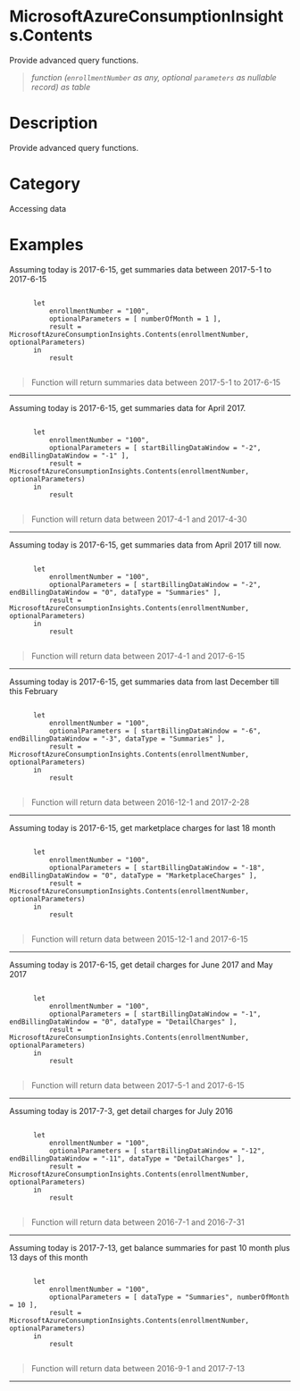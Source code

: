 ﻿# MicrosoftAzureConsumptionInsights.Contents
Provide advanced query functions.
> _function (<code>enrollmentNumber</code> as any, optional <code>parameters</code> as nullable record) as table_
# Description 
Provide advanced query functions.

# Category 
Accessing data
# Examples 
Assuming today is 2017-6-15, get summaries data between 2017-5-1 to 2017-6-15
```

      let    
          enrollmentNumber = "100",
          optionalParameters = [ numberOfMonth = 1 ],
          result = MicrosoftAzureConsumptionInsights.Contents(enrollmentNumber, optionalParameters)   
      in     
          result
    
```
> Function will return summaries data between 2017-5-1 to 2017-6-15
***
Assuming today is 2017-6-15, get summaries data for April 2017.
```

      let    
          enrollmentNumber = "100",
          optionalParameters = [ startBillingDataWindow = "-2", endBillingDataWindow = "-1" ],
          result = MicrosoftAzureConsumptionInsights.Contents(enrollmentNumber, optionalParameters)   
      in     
          result
    
```
> Function will return data between 2017-4-1 and 2017-4-30
***
Assuming today is 2017-6-15, get summaries data from April 2017 till now.
```

      let    
          enrollmentNumber = "100",
          optionalParameters = [ startBillingDataWindow = "-2", endBillingDataWindow = "0", dataType = "Summaries" ],
          result = MicrosoftAzureConsumptionInsights.Contents(enrollmentNumber, optionalParameters)   
      in     
          result
    
```
> Function will return data between 2017-4-1 and 2017-6-15
***
Assuming today is 2017-6-15, get summaries data from last December till this February 
```

      let    
          enrollmentNumber = "100",
          optionalParameters = [ startBillingDataWindow = "-6", endBillingDataWindow = "-3", dataType = "Summaries" ],
          result = MicrosoftAzureConsumptionInsights.Contents(enrollmentNumber, optionalParameters)
      in     
          result
    
```
> Function will return data between 2016-12-1 and 2017-2-28
***
Assuming today is 2017-6-15, get marketplace charges for last 18 month
```

      let    
          enrollmentNumber = "100",
          optionalParameters = [ startBillingDataWindow = "-18", endBillingDataWindow = "0", dataType = "MarketplaceCharges" ],
          result = MicrosoftAzureConsumptionInsights.Contents(enrollmentNumber, optionalParameters)   
      in     
          result
    
```
> Function will return data between 2015-12-1 and 2017-6-15
***
Assuming today is 2017-6-15, get detail charges for June 2017 and May 2017
```

      let    
          enrollmentNumber = "100",
          optionalParameters = [ startBillingDataWindow = "-1", endBillingDataWindow = "0", dataType = "DetailCharges" ],
          result = MicrosoftAzureConsumptionInsights.Contents(enrollmentNumber, optionalParameters)   
      in     
          result
    
```
> Function will return data between 2017-5-1 and 2017-6-15
***
Assuming today is 2017-7-3, get detail charges for July 2016
```

      let  
          enrollmentNumber = "100",
          optionalParameters = [ startBillingDataWindow = "-12", endBillingDataWindow = "-11", dataType = "DetailCharges" ],
          result = MicrosoftAzureConsumptionInsights.Contents(enrollmentNumber, optionalParameters)    
      in     
          result
    
```
> Function will return data between 2016-7-1 and 2016-7-31
***
Assuming today is 2017-7-13, get balance summaries for past 10 month plus 13 days of this month
```

      let  
          enrollmentNumber = "100",
          optionalParameters = [ dataType = "Summaries", numberOfMonth = 10 ],
          result = MicrosoftAzureConsumptionInsights.Contents(enrollmentNumber, optionalParameters)    
      in     
          result
    
```
> Function will return data between 2016-9-1 and 2017-7-13
***
